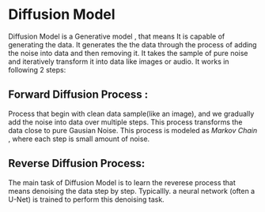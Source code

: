 # Diffusion Model 

Diffusion Model is a Generative model , that means It is capable of generating the data. It generates the the data through the process of adding the noise into data and then removing it. It takes the sample of pure noise and iteratively transform it into data like images or audio. It works in following 2 steps: 

## Forward Diffusion Process :
  Process that begin with clean data sample(like an image), and we gradually add the noise into data over multiple steps. This process transforms the data close to  pure Gausian Noise. This process is modeled as *Markov Chain* , where each step is small amount of noise.  

## Reverse Diffusion Process:
   The main task of Diffusion Model is to learn the reverese process that means denoising the data step by step. Typicallly. a neural network (often a U-Net) is trained to perform this denoising task. 
